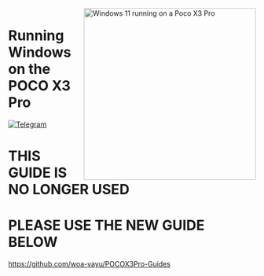 <img align="right" src="https://github.com/n00b69/woa-vayu/blob/main/vayu.png" width="350" alt="Windows 11 running on a Poco X3 Pro">

# Running Windows on the POCO X3 Pro
[![Telegram](https://img.shields.io/badge/Chat-Telegram-brightgreen.svg?logo=telegram&style=flat-square)](https://t.me/winonvayualt)


# THIS GUIDE IS NO LONGER USED
# PLEASE USE THE NEW GUIDE BELOW

https://github.com/woa-vayu/POCOX3Pro-Guides


















